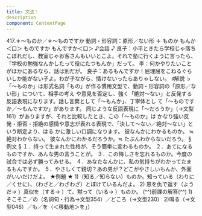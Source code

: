 ```yaml
---
title: 文法：
description
component: ContentPage
---
```



417.＊～ものか／＊～ものですか
動詞・形容詞：原形／ない形 ＋ ものか
もんか＜口＞
ものですか
もんですか＜口＞
♪会話 ♪
良子：小平ときたら学校じゃ落ちこぼれだし、教室じゃお客さんもいいとこよ。それで塾に行くように言ったら、 「学校の勉強なんかしたって役にたつもんか」だって。
李：何かやりたいことがほかにあるなら、話は別だが。
良子：あるもんですか！屁理屈をこねるぐらいしか能がない子よ。わが子ながら、情けないったらありゃしない。
♯解説 ♭
「～ものか」は形式名詞「もの」が作る慣用文型で、動詞・形容詞の「原形／ない形」について、相手の考え や意見を否定し、強く「絶対～ない」と反発する反語表現になります。話し言葉として「～もんか」、丁寧体とし て「～ものですか／～もんですか」があります。
同じような反語表現に「～だろうか」（→文型 161）がありますが、それと比較したとき、この「～ものか」は かなり強い反発・拒否・拒絶の感情や意志が表れる表現で、「決して～ない／絶対～ない」という断定より、はる かに激しい口調になります。
彼なんかにわかるものか。 ≒ 絶対わからない。 彼なんかにわかるだろうか。≒ たぶんわからないだろう。
§例文 §
１．持って生まれた性格が、そう簡単に変わるものか。
２．あてになるものですか、あんな男の言うことが。
３．この悔しさを忘れるものか。今度の試合では必ず勝ってみせる。
４．あなたなんかに、私の気持ちがわかってたまるもんですか。
５．やさしくて親切？あの男が？どこがやさしいもんか、外面がいいだけだよ。
★例題 ★
1)（知る／知らない）ものか。知っている（わりに／くせに）、（わざと／わざわざ）とぼけているんだよ。
2) 恩を仇で返す（ようだ→ ）真似を（する→ ）て、黙って（いる→ ）ものか。
(^^)前課の解答(^^)
1)そこそこ／の（名詞句・行為→文型354）／どころ（→文型230）
2)鳴る（→文型046）／も／を（＜移動地＞を」）
